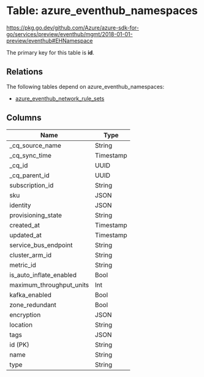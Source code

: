 # Table: azure_eventhub_namespaces

https://pkg.go.dev/github.com/Azure/azure-sdk-for-go/services/preview/eventhub/mgmt/2018-01-01-preview/eventhub#EHNamespace

The primary key for this table is **id**.

## Relations

The following tables depend on azure_eventhub_namespaces:
  - [azure_eventhub_network_rule_sets](azure_eventhub_network_rule_sets.md)

## Columns
| Name          | Type          |
| ------------- | ------------- |
|_cq_source_name|String|
|_cq_sync_time|Timestamp|
|_cq_id|UUID|
|_cq_parent_id|UUID|
|subscription_id|String|
|sku|JSON|
|identity|JSON|
|provisioning_state|String|
|created_at|Timestamp|
|updated_at|Timestamp|
|service_bus_endpoint|String|
|cluster_arm_id|String|
|metric_id|String|
|is_auto_inflate_enabled|Bool|
|maximum_throughput_units|Int|
|kafka_enabled|Bool|
|zone_redundant|Bool|
|encryption|JSON|
|location|String|
|tags|JSON|
|id (PK)|String|
|name|String|
|type|String|